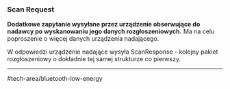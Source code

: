 ### Scan Request
**Dodatkowe zapytanie wysyłane przez urządzenie obserwujące do nadawcy po wyskanowaniu jego danych rozgłoszeniowych.**
Ma na celu poproszenie o więcej danych urządzenia nadającego.

W odpowiedzi urządzenie nadające wysyła ScanResponse - kolejny pakiet rozgłoszeniowy o dokładnie tej samej strukturze co pierwszy.

---
#tech-area/bluetooth-low-energy 